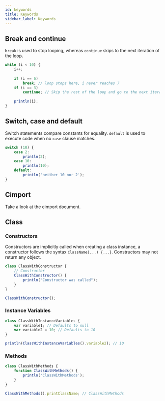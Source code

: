 ```yaml
---
id: keywords
title: Keywords
sidebar_label: Keywords
---
```


## Break and continue
`break` is used to stop looping, whereas `continue` skips to the next iteration of the loop.

```js
while (i < 10) {
    i++;
    
    if (i == 6)
        break; // loop stops here, i never reaches 7
    if (i == 3)
        continue; // Skip the rest of the loop and go to the next iteration
    
    println(i);
}
```

## Switch, case and default
Switch statements compare constants for equality. `default` is used to execute code when no `case` clause matches.

```js
switch (10) {
    case 2:
        println(2);
    case 10:
        println(10);
    default:
        println('neither 10 nor 2');
}
```

## Cimport
Take a look at the cimport document.

## Class
### Constructors
Constructors are implicitly called when creating a class instance, a constructor follows the syntax `ClassName(...) {...}`.
Constructors may not return any object.

```js
class ClassWithConstructor {
    // Constructor
    ClassWithConstructor() {
        println("Constructor was called");
    }
}

ClassWithConstructor();
```

### Instance Variables
```js
class ClassWithInstanceVariables {
    var variable1; // Defaults to null
    var variable2 = 10; // Defaults to 10
}

println(ClassWithInstanceVariables().variable2); // 10
```

### Methods
```js
class ClassWithMethods {
    function ClassWithMethods() {
        println('ClassWithMethods');
    }
}

ClassWithMethods().printClassName; // ClassWithMethods
```




